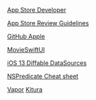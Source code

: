 [App Store Developer](https://developer.apple.com/support/app-store/)

[App Store Review Guidelines
](https://developer.apple.com/app-store/review/guidelines/#performance)

[GitHub Apple](https://github.com/apple)

[MovieSwiftUI](https://github.com/Dimillian/MovieSwiftUI)

[iOS 13 Diffable DataSources](https://jayeshkawli.ghost.io/ios-13-diffable-data-source-for-uitableview-and-uicollectionview/)

[NSPredicate Cheat sheet](https://nspredicate.xyz/)

[Vapor](https://vapor.codes)
[Kitura](https://www.kitura.io/)
